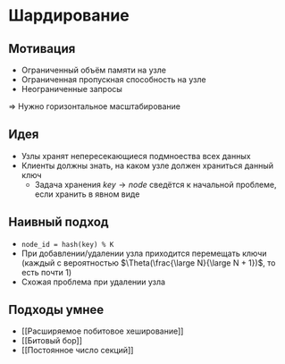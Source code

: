 # Шардирование

## Мотивация

* Ограниченный объём памяти на узле
* Ограниченная пропускная способность на узле
* Неограниченные запросы

=> Нужно горизонтальное масштабирование

## Идея

* Узлы хранят непересекающиеся подмноества всех данных
* Клиенты должны знать, на каком узле должен храниться данный ключ
	* Задача хранения $key \rightarrow node$ сведётся к начальной проблеме, если хранить в явном виде

## Наивный подход
* `node_id = hash(key) % K`
* При добавлении/удалении узла приходится перемещать ключи (каждый с вероятностью $\Theta(\frac{\large N}{\large N + 1})$, то есть почти $1$)
* Схожая проблема при удалении узла

## Подходы умнее
* [[Расширяемое побитовое хеширование]]
* [[Битовый бор]]
* [[Постоянное число секций]]